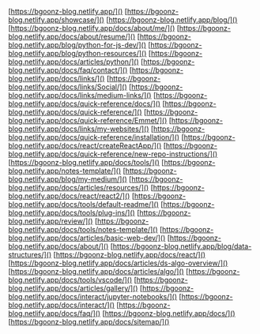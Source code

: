 [https://bgoonz-blog.netlify.app/]()
[https://bgoonz-blog.netlify.app/showcase/]()
[https://bgoonz-blog.netlify.app/blog/]()
[https://bgoonz-blog.netlify.app/docs/about/me/]()
[https://bgoonz-blog.netlify.app/docs/about/resume/]()
[https://bgoonz-blog.netlify.app/blog/python-for-js-dev/]()
[https://bgoonz-blog.netlify.app/blog/python-resources/]()
[https://bgoonz-blog.netlify.app/docs/articles/python/]()
[https://bgoonz-blog.netlify.app/docs/faq/contact/]()
[https://bgoonz-blog.netlify.app/docs/links/]()
[https://bgoonz-blog.netlify.app/docs/links/Social/]()
[https://bgoonz-blog.netlify.app/docs/links/medium-links/]()
[https://bgoonz-blog.netlify.app/docs/quick-reference/docs/]()
[https://bgoonz-blog.netlify.app/docs/quick-reference/]()
[https://bgoonz-blog.netlify.app/docs/quick-reference/Emmet/]()
[https://bgoonz-blog.netlify.app/docs/links/my-websites/]()
[https://bgoonz-blog.netlify.app/docs/quick-reference/installation/]()
[https://bgoonz-blog.netlify.app/docs/react/createReactApp/]()
[https://bgoonz-blog.netlify.app/docs/quick-reference/new-repo-instructions/]()
[https://bgoonz-blog.netlify.app/docs/tools/]()
[https://bgoonz-blog.netlify.app/notes-template/]()
[https://bgoonz-blog.netlify.app/blog/my-medium/]()
[https://bgoonz-blog.netlify.app/docs/articles/resources/]()
[https://bgoonz-blog.netlify.app/docs/react/react2/]()
[https://bgoonz-blog.netlify.app/docs/tools/default-readme/]()
[https://bgoonz-blog.netlify.app/docs/tools/plug-ins/]()
[https://bgoonz-blog.netlify.app/review/]()
[https://bgoonz-blog.netlify.app/docs/tools/notes-template/]()
[https://bgoonz-blog.netlify.app/docs/articles/basic-web-dev/]()
[https://bgoonz-blog.netlify.app/docs/about/]()
[https://bgoonz-blog.netlify.app/blog/data-structures/]()
[https://bgoonz-blog.netlify.app/docs/react/]()
[https://bgoonz-blog.netlify.app/docs/articles/ds-algo-overview/]()
[https://bgoonz-blog.netlify.app/docs/articles/algo/]()
[https://bgoonz-blog.netlify.app/docs/tools/vscode/]()
[https://bgoonz-blog.netlify.app/docs/articles/gallery/]()
[https://bgoonz-blog.netlify.app/docs/interact/jupyter-notebooks/]()
[https://bgoonz-blog.netlify.app/docs/interact/]()
[https://bgoonz-blog.netlify.app/docs/faq/]()
[https://bgoonz-blog.netlify.app/docs/]()
[https://bgoonz-blog.netlify.app/docs/sitemap/]()
